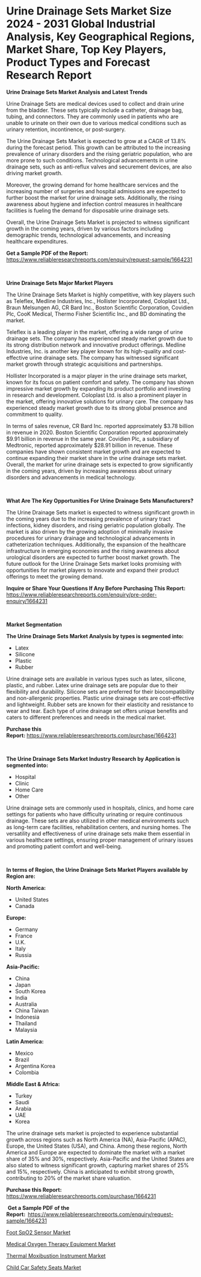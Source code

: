 <p><h1>Urine Drainage Sets Market Size 2024 - 2031 Global Industrial Analysis, Key Geographical Regions, Market Share, Top Key Players, Product Types and Forecast Research Report</h1></p><p><strong>Urine Drainage Sets Market Analysis and Latest Trends</strong></p>
<p><p>Urine Drainage Sets are medical devices used to collect and drain urine from the bladder. These sets typically include a catheter, drainage bag, tubing, and connectors. They are commonly used in patients who are unable to urinate on their own due to various medical conditions such as urinary retention, incontinence, or post-surgery.</p><p>The Urine Drainage Sets Market is expected to grow at a CAGR of 13.8% during the forecast period. This growth can be attributed to the increasing prevalence of urinary disorders and the rising geriatric population, who are more prone to such conditions. Technological advancements in urine drainage sets, such as anti-reflux valves and securement devices, are also driving market growth.</p><p>Moreover, the growing demand for home healthcare services and the increasing number of surgeries and hospital admissions are expected to further boost the market for urine drainage sets. Additionally, the rising awareness about hygiene and infection control measures in healthcare facilities is fueling the demand for disposable urine drainage sets.</p><p>Overall, the Urine Drainage Sets Market is projected to witness significant growth in the coming years, driven by various factors including demographic trends, technological advancements, and increasing healthcare expenditures.</p></p>
<p><strong>Get a Sample PDF of the Report:&nbsp;</strong> <a href="https://www.reliableresearchreports.com/enquiry/request-sample/1664231">https://www.reliableresearchreports.com/enquiry/request-sample/1664231</a></p>
<p>&nbsp;</p>
<p><strong>Urine Drainage Sets Major Market Players</strong></p>
<p><p>The Urine Drainage Sets Market is highly competitive, with key players such as Teleflex, Medline Industries, Inc., Hollister Incorporated, Coloplast Ltd., Braun Melsungen AG, CR Bard Inc., Boston Scientific Corporation, Covidien Plc, CooK Medical, Thermo Fisher Scientific Inc., and BD dominating the market. </p><p>Teleflex is a leading player in the market, offering a wide range of urine drainage sets. The company has experienced steady market growth due to its strong distribution network and innovative product offerings. Medline Industries, Inc. is another key player known for its high-quality and cost-effective urine drainage sets. The company has witnessed significant market growth through strategic acquisitions and partnerships.</p><p>Hollister Incorporated is a major player in the urine drainage sets market, known for its focus on patient comfort and safety. The company has shown impressive market growth by expanding its product portfolio and investing in research and development. Coloplast Ltd. is also a prominent player in the market, offering innovative solutions for urinary care. The company has experienced steady market growth due to its strong global presence and commitment to quality.</p><p>In terms of sales revenue, CR Bard Inc. reported approximately $3.78 billion in revenue in 2020. Boston Scientific Corporation reported approximately $9.91 billion in revenue in the same year. Covidien Plc, a subsidiary of Medtronic, reported approximately $28.91 billion in revenue. These companies have shown consistent market growth and are expected to continue expanding their market share in the urine drainage sets market. Overall, the market for urine drainage sets is expected to grow significantly in the coming years, driven by increasing awareness about urinary disorders and advancements in medical technology.</p></p>
<p>&nbsp;</p>
<p><strong>What Are The Key Opportunities For Urine Drainage Sets Manufacturers?</strong></p>
<p><p>The Urine Drainage Sets market is expected to witness significant growth in the coming years due to the increasing prevalence of urinary tract infections, kidney disorders, and rising geriatric population globally. The market is also driven by the growing adoption of minimally invasive procedures for urinary drainage and technological advancements in catheterization techniques. Additionally, the expansion of the healthcare infrastructure in emerging economies and the rising awareness about urological disorders are expected to further boost market growth. The future outlook for the Urine Drainage Sets market looks promising with opportunities for market players to innovate and expand their product offerings to meet the growing demand.</p></p>
<p><strong>Inquire or Share Your Questions If Any Before Purchasing This Report:</strong> <a href="https://www.reliableresearchreports.com/enquiry/pre-order-enquiry/1664231">https://www.reliableresearchreports.com/enquiry/pre-order-enquiry/1664231</a></p>
<p>&nbsp;</p>
<p><strong>Market Segmentation</strong></p>
<p><strong>The Urine Drainage Sets Market Analysis by types is segmented into:</strong></p>
<p><ul><li>Latex</li><li>Silicone</li><li>Plastic</li><li>Rubber</li></ul></p>
<p><p>Urine drainage sets are available in various types such as latex, silicone, plastic, and rubber. Latex urine drainage sets are popular due to their flexibility and durability. Silicone sets are preferred for their biocompatibility and non-allergenic properties. Plastic urine drainage sets are cost-effective and lightweight. Rubber sets are known for their elasticity and resistance to wear and tear. Each type of urine drainage set offers unique benefits and caters to different preferences and needs in the medical market.</p></p>
<p><strong>Purchase this Report:&nbsp;</strong><a href="https://www.reliableresearchreports.com/purchase/1664231">https://www.reliableresearchreports.com/purchase/1664231</a></p>
<p>&nbsp;</p>
<p><strong>The Urine Drainage Sets Market Industry Research by Application is segmented into:</strong></p>
<p><ul><li>Hospital</li><li>Clinic</li><li>Home Care</li><li>Other</li></ul></p>
<p><p>Urine drainage sets are commonly used in hospitals, clinics, and home care settings for patients who have difficulty urinating or require continuous drainage. These sets are also utilized in other medical environments such as long-term care facilities, rehabilitation centers, and nursing homes. The versatility and effectiveness of urine drainage sets make them essential in various healthcare settings, ensuring proper management of urinary issues and promoting patient comfort and well-being.</p></p>
<p>&nbsp;</p>
<p><strong>In terms of Region, the Urine Drainage Sets Market Players available by Region are:</strong></p>
<p>
    <p> <strong> North America: </strong>
        <ul>
            <li>United States</li>
            <li>Canada</li>
        </ul>
        </p> 
    <p> <strong> Europe: </strong>
        <ul>
            <li>Germany</li>
            <li>France</li>
            <li>U.K.</li>
            <li>Italy</li>
            <li>Russia</li>
        </ul>
        </p> 
    <p> <strong> Asia-Pacific: </strong>
        <ul>
            <li>China</li>
            <li>Japan</li>
            <li>South Korea</li>
            <li>India</li>
            <li>Australia</li>
            <li>China Taiwan</li>
            <li>Indonesia</li>
            <li>Thailand</li>
            <li>Malaysia</li>
        </ul>
        </p> 
    <p> <strong> Latin America: </strong>
        <ul>
            <li>Mexico</li>
            <li>Brazil</li>
            <li>Argentina Korea</li>
            <li>Colombia</li>
        </ul>
        </p> 
    <p> <strong> Middle East & Africa: </strong>
        <ul>
            <li>Turkey</li>
            <li>Saudi</li>
            <li>Arabia</li>
            <li>UAE</li>
            <li>Korea</li>
        </ul>
    </p>
    </p>
<p><p>The urine drainage sets market is projected to experience substantial growth across regions such as North America (NA), Asia-Pacific (APAC), Europe, the United States (USA), and China. Among these regions, North America and Europe are expected to dominate the market with a market share of 35% and 30%, respectively. Asia-Pacific and the United States are also slated to witness significant growth, capturing market shares of 25% and 15%, respectively. China is anticipated to exhibit strong growth, contributing to 20% of the market share valuation.</p></p>
<p><strong>Purchase this Report: </strong><a href="https://www.reliableresearchreports.com/purchase/1664231">https://www.reliableresearchreports.com/purchase/1664231</a></p>
<p>&nbsp;<strong>Get a Sample PDF of the Report:&nbsp;&nbsp;</strong><a href="https://www.reliableresearchreports.com/enquiry/request-sample/1664231">https://www.reliableresearchreports.com/enquiry/request-sample/1664231</a></p>
<p><strong></strong></p>
<p><p><a href="https://github.com/mohamedbakry57/Market-Research-Report-List-2/blob/main/foot-spo2-sensor-market.md">Foot SpO2 Sensor Market</a></p><p><a href="https://github.com/BryceTownsendr/Market-Research-Report-List-3/blob/main/medical-oxygen-therapy-equipment-market.md">Medical Oxygen Therapy Equipment Market</a></p><p><a href="https://github.com/juancolorado15/Market-Research-Report-List-1/blob/main/thermal-moxibustion-instrument-market.md">Thermal Moxibustion Instrument Market</a></p><p><a href="https://github.com/mahnoor2003/Market-Research-Report-List-3/blob/main/child-car-safety-seats-market.md">Child Car Safety Seats Market</a></p></p>